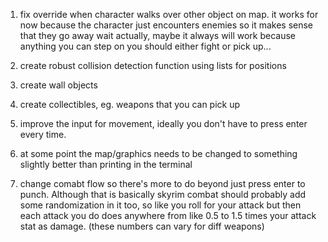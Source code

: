 1) fix override when character walks over other object on map.
    it works for now because the character just encounters enemies so it makes sense that they go away
    wait actually, maybe it always will work because anything you can step on you should either fight or pick up...

2) create robust collision detection function using lists for positions

3) create wall objects

4) create collectibles, eg. weapons that you can pick up

5) improve the input for movement, ideally you don't have to press enter every time.

6) at some point the map/graphics needs to be changed to something slightly better than printing in the terminal

7) change comabt flow so there's more to do beyond just press enter to punch. Although that is basically skyrim combat
    should probably add some randomization in it too, so like you roll for your attack but then each attack you do does
    anywhere from like 0.5 to 1.5 times your attack stat as damage. (these numbers can vary for diff weapons)